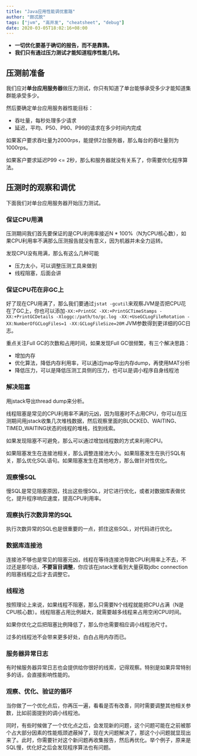 ```yaml
---
title: "Java应用性能调优套路"
author: "颇忒脱"
tags: ["jvm", "高并发", "cheatsheet", "debug"]
date: 2020-03-05T18:02:16+08:00
---
```


<!--more-->

* **一切优化要基于确切的报告，而不是靠猜。**
* **我们只有通过压力测试才能知道程序性能几何。**

## 压测前准备


我们应对**单台应用服务器**做压力测试，你只有知道了单台能够承受多少才能知道集群能承受多少。

然后要确定单台应用服务器性能目标：

  - 吞吐量，每秒处理多少请求
  - 延迟，平均、P50、P90、P99的请求在多少时间内完成

如果客户要求吞吐量为2000rps，能提供2台服务器，那么每台的吞吐量则为1000rps。

如果客户要求延迟P99 <= 2秒，那么和服务器就没有关系了，你需要优化程序算法。

## 压测时的观察和调优

下面我们对单台应用服务器开始压力测试。

### 保证CPU用满

压测期间我们首先要保证的是CPU利用率接近N * 100%（N为CPU核心数），如果CPU利用率不满那么压测报告就没有意义，因为机器并未全力运转。

发现CPU没有用满，那么有这么几种可能

  - 压力太小，可以调整压测工具来做到
  - 线程阻塞，后面会讲

### 保证CPU花在非GC上

好了现在CPU用满了，那么我们要通过`jstat -gcutil`来观察JVM是否把CPU花在了GC上，你也可以添加`-XX:+PrintGC -XX:+PrintGCTimeStamps -XX:+PrintGCDetails -Xloggc:/path/to/gc.log -XX:+UseGCLogFileRotation -XX:NumberOfGCLogFiles=1 -XX:GCLogFileSize=20M` JVM参数得到更详细的GC日志。

重点关注Full GC的次数和占用时间，如果发现Full GC很频繁，有三个解决思路：

  - 增加内存
  - 优化算法，降低内存利用率，可以通过jmap导出内存dump，再使用MAT分析
  - 降低压力，可以是降低压测工具侧的压力，也可以是调小程序自身线程池

### 解决阻塞

用jstack导出thread dump来分析。

线程阻塞是常见的CPU利用率不满的元凶，因为阻塞时不占用CPU，你可以在压测期间用jstack收集几次堆栈数据，然后观察里面的BLOCKED、WAITING、TIMED_WAITING状态的线程的堆栈，找到线索。

如果发现阻塞不可避免，那么可以通过增加线程数的方式来利用CPU。

如果阻塞发生在连接池相关，那么调整连接池大小。如果阻塞发生在执行SQL有关，那么优化SQL语句。如果阻塞发生在其他地方，那么做针对性优化。

### 观察慢SQL

慢SQL是常见阻塞原因，找出这些慢SQL，对它进行优化，或者对数据库表做优化，提升程序响应速度，提高CPU利用率。

### 观察执行次数异常的SQL

执行次数异常的SQL也是很重要的一点，抓住这些SQL，对代码进行优化。

### 数据库连接池

连接池不够也是常见的阻塞元凶，线程在等待连接池导致CPU利用率上不去，不过还是那句话，**不要盲目调整**，你应该在jstack里看到大量获取jdbc connection的阻塞线程之后才去调整它。

### 线程池

按照理论上来说，如果线程不阻塞，那么只需要N个线程就能把CPU占满（N是CPU核心数）。线程阻塞占用比例越大，就需要越多线程来占用空闲CPU时间。

如果你优化之后把阻塞比例降低了，那么你也需要相应调小线程池尺寸。

过多的线程池不会带来更多好处，白白占用内存而已。

### 服务器异常日志

有时候服务器异常日志也会提供给你很好的线索，记得观察。特别是如果异常特别多的话，会直接影响性能的。

### 观察、优化、验证的循环

当你做了一个优化点后，你再压一遍，看看是否有改善，同时需要调整其他相关参数，比如前面提到的调小线程池。

同时，有些时候做了一个优化点之后，会发现新的问题，这个问题可能在之前被那个占大部分因素的性能瓶颈遮蔽掉了，现在大问题解决了，那这个小问题就显现出来了。此时，你需要针对这个新问题再收集报告，然后再优化。举个例子，原来是SQL慢，优化好之后会发现程序算法也有问题。
